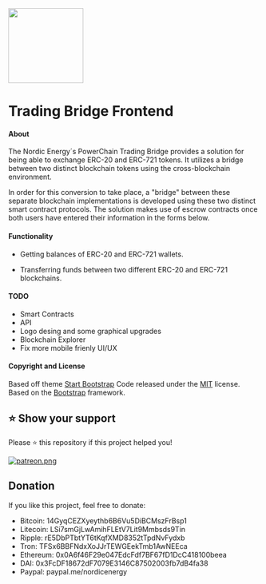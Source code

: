 
<img src="https://github.com/nordicenergy/trading-bridge-frontend/blob/1.0.0/img/nordicenergy-exchange-logo.png" width="150px">

# Trading Bridge Frontend

#### About
The Nordic Energy´s PowerChain Trading Bridge provides a solution for being able to exchange ERC-20 and ERC-721 tokens. It utilizes a bridge between two distinct blockchain tokens using the cross-blockchain environment.

In order for this conversion to take place, a "bridge" between these separate blockchain implementations is developed using these two distinct smart contract protocols. The solution makes use of escrow contracts once both users have entered their information in the forms below.

#### Functionality
- Getting balances of ERC-20 and ERC-721 wallets.

- Transferring funds between two different ERC-20 and ERC-721 blockchains.

#### TODO

- Smart Contracts
- API
- Logo desing and some graphical upgrades
- Blockchain Explorer
- Fix more mobile frienly UI/UX

#### Copyright and License
Based off theme [Start Bootstrap](https://startbootstrap.com)
Code released under the [MIT](https://github.com/BlackrockDigital/startbootstrap-grayscale/blob/gh-pages/LICENSE) license.
Based on the [Bootstrap](http://getbootstrap.com/) framework.

## ⭐️ Show your support
Please ⭐️ this repository if this project helped you!

<a href="https://www.patreon.com/sandoche">[![patreon.png](https://c5.patreon.com/external/logo/become_a_patron_button.png)](https://www.patreon.com/sandoche)</a>

## Donation
If you like this project, feel free to donate:
* Bitcoin:  14GyqCEZXyeythb6B6Vu5DiBCMszFrBsp1
* Litecoin: LSi7smGjLwAmihFLEtV7Lit9Mmbsds9Tin
* Ripple: rE5DbPTbtYT6tKqfXMD8352tTpdNvFydxb
* Tron: TFSx6BBFNdxXoJJrTEWGEekTmb1AwNEEca
* Ethereum: 0x0A6f46F29e047EdcFdf7BF67fD1DcC418100beea
* DAI: 0x3FcDF18672dF7079E3146C87502003fb7dB4fa38
* Paypal: paypal.me/nordicenergy
